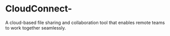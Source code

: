 # CloudConnect-
A cloud-based file sharing and collaboration tool that enables remote teams to work together seamlessly.
